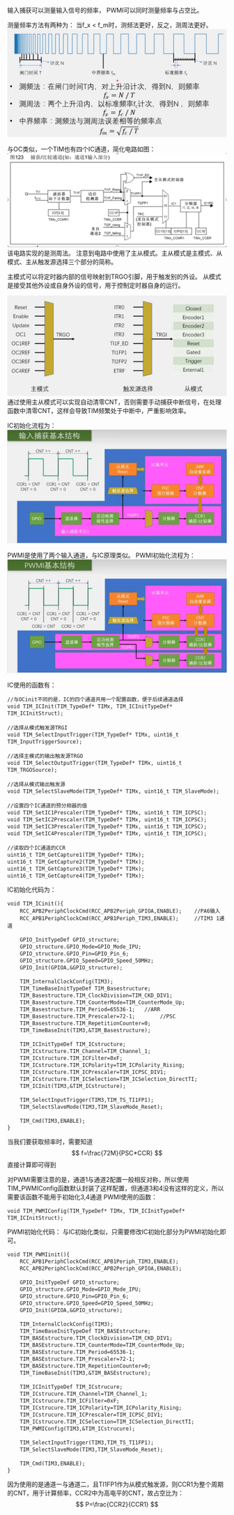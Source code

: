 输入捕获可以测量输入信号的频率，
PWMI可以同时测量频率与占空比。

测量频率方法有两种为：
当f_x < f_m时，测频法更好，反之，测周法更好。
![alt text](<截图 2025-08-06 08-51-36.png>)

与OC类似，一个TIM也有四个IC通道，简化电路如图：
![alt text](<截图 2025-08-06 08-57-39.png>)
该电路实现的是测周法。
注意到电路中使用了主从模式。主从模式是主模式、从模式、主从触发源选择三个部分的简称。

主模式可以将定时器内部的信号映射到TRGO引脚，用于触发别的外设。
从模式是接受其他外设或自身外设的信号，用于控制定时器自身的运行。

![alt text](<截图 2025-08-06 09-06-09.png>)
通过使用主从模式可以实现自动清零CNT，否则需要手动捕获中断信号，在处理函数中清零CNT，这样会导致TIM频繁处于中断中，严重影响效率。

IC初始化流程为：
![alt text](<截图 2025-08-06 09-19-44.png>)


PWMI是使用了两个输入通道，与IC原理类似。
PWMI初始化流程为：
![alt text](<截图 2025-08-06 09-21-40.png>)


IC使用的函数有：
```
//与OCinit不同的是，IC的四个通道共用一个配置函数，便于后续通道选择
void TIM_ICInit(TIM_TypeDef* TIMx, TIM_ICInitTypeDef* TIM_ICInitStruct);

//选择从模式触发源TRGI
void TIM_SelectInputTrigger(TIM_TypeDef* TIMx, uint16_t TIM_InputTriggerSource);

//选择主模式的输出触发源TRGO
void TIM_SelectOutputTrigger(TIM_TypeDef* TIMx, uint16_t TIM_TRGOSource);

//选择从模式输出触发源
void TIM_SelectSlaveMode(TIM_TypeDef* TIMx, uint16_t TIM_SlaveMode);

//设置四个IC通道的预分频器的值
void TIM_SetIC1Prescaler(TIM_TypeDef* TIMx, uint16_t TIM_ICPSC);
void TIM_SetIC2Prescaler(TIM_TypeDef* TIMx, uint16_t TIM_ICPSC);
void TIM_SetIC3Prescaler(TIM_TypeDef* TIMx, uint16_t TIM_ICPSC);
void TIM_SetIC4Prescaler(TIM_TypeDef* TIMx, uint16_t TIM_ICPSC);

//读取四个IC通道的CCR
uint16_t TIM_GetCapture1(TIM_TypeDef* TIMx);
uint16_t TIM_GetCapture2(TIM_TypeDef* TIMx);
uint16_t TIM_GetCapture3(TIM_TypeDef* TIMx);
uint16_t TIM_GetCapture4(TIM_TypeDef* TIMx);
```

IC初始化代码为：
```
void TIM_ICinit(){
    RCC_APB2PeriphClockCmd(RCC_APB2Periph_GPIOA,ENABLE);    //PA6输入
    RCC_APB1PeriphClockCmd(RCC_APB1Periph_TIM3,ENABLE);     //TIM3 1通道

    GPIO_InitTypeDef GPIO_structure;
    GPIO_structure.GPIO_Mode=GPIO_Mode_IPU;
    GPIO_structure.GPIO_Pin=GPIO_Pin_6;
    GPIO_structure.GPIO_Speed=GPIO_Speed_50MHz;
    GPIO_Init(GPIOA,&GPIO_structure);

    TIM_InternalClockConfig(TIM3);
    TIM_TimeBaseInitTypeDef TIM_Basestructure;
    TIM_Basestructure.TIM_ClockDivision=TIM_CKD_DIV1;
    TIM_Basestructure.TIM_CounterMode=TIM_CounterMode_Up;
    TIM_Basestructure.TIM_Period=65536-1;   //ARR
    TIM_Basestructure.TIM_Prescaler=72-1;        //PSC
    TIM_Basestructure.TIM_RepetitionCounter=0;
    TIM_TimeBaseInit(TIM3,&TIM_Basestructure);

    TIM_ICInitTypeDef TIM_ICstructure;
    TIM_ICstructure.TIM_Channel=TIM_Channel_1;
    TIM_ICstructure.TIM_ICFilter=0xF;
    TIM_ICstructure.TIM_ICPolarity=TIM_ICPolarity_Rising;
    TIM_ICstructure.TIM_ICPrescaler=TIM_ICPSC_DIV1;
    TIM_ICstructure.TIM_ICSelection=TIM_ICSelection_DirectTI;
    TIM_ICInit(TIM3,&TIM_ICstructure);

    TIM_SelectInputTrigger(TIM3,TIM_TS_TI1FP1);
    TIM_SelectSlaveMode(TIM3,TIM_SlaveMode_Reset);

    TIM_Cmd(TIM3,ENABLE);
}
```

当我们要获取频率时，需要知道
$$
f=\frac{72M}{PSC*CCR}
$$
直接计算即可得到

对PWMI需要注意的是，通道1与通道2配置一般相反对称，所以使用TIM_PWMIConfig函数默认封装了这样配置，但通道3和4没有这样的定义，所以需要该函数不能用于初始化3,4通道
PWMI使用的函数：
```
void TIM_PWMIConfig(TIM_TypeDef* TIMx, TIM_ICInitTypeDef* TIM_ICInitStruct);
```

PWMI初始化代码：
与IC初始化类似，只需要修改IC初始化部分为PWMI初始化即可。
```
void TIM_PWMIinit(){
    RCC_APB1PeriphClockCmd(RCC_APB1Periph_TIM3,ENABLE);
    RCC_APB2PeriphClockCmd(RCC_APB2Periph_GPIOA,ENABLE);

    GPIO_InitTypeDef GPIO_structure;
    GPIO_structure.GPIO_Mode=GPIO_Mode_IPU;
    GPIO_structure.GPIO_Pin=GPIO_Pin_6;
    GPIO_structure.GPIO_Speed=GPIO_Speed_50MHz;
    GPIO_Init(GPIOA,&GPIO_structure);

    TIM_InternalClockConfig(TIM3);
    TIM_TimeBaseInitTypeDef TIM_BASEstructure;
    TIM_BASEstructure.TIM_ClockDivision=TIM_CKD_DIV1;
    TIM_BASEstructure.TIM_CounterMode=TIM_CounterMode_Up;
    TIM_BASEstructure.TIM_Period=65536-1;
    TIM_BASEstructure.TIM_Prescaler=72-1;
    TIM_BASEstructure.TIM_RepetitionCounter=0;
    TIM_TimeBaseInit(TIM3,&TIM_BASEstructure);

    TIM_ICInitTypeDef TIM_ICstrucure;
    TIM_ICstrucure.TIM_Channel=TIM_Channel_1;
    TIM_ICstrucure.TIM_ICFilter=0xF;
    TIM_ICstrucure.TIM_ICPolarity=TIM_ICPolarity_Rising;
    TIM_ICstrucure.TIM_ICPrescaler=TIM_ICPSC_DIV1;
    TIM_ICstrucure.TIM_ICSelection=TIM_ICSelection_DirectTI;
    TIM_PWMIConfig(TIM3,&TIM_ICstrucure);

    TIM_SelectInputTrigger(TIM3,TIM_TS_TI1FP1);
    TIM_SelectSlaveMode(TIM3,TIM_SlaveMode_Reset);

    TIM_Cmd(TIM3,ENABLE);
}
```
因为使用的是通道一与通道二，且TI1FP1作为从模式触发源，则CCR1为整个周期的CNT，用于计算频率，CCR2中为高电平的CNT，故占空比为：
$$
P=\frac{CCR2}{CCR1}
$$
